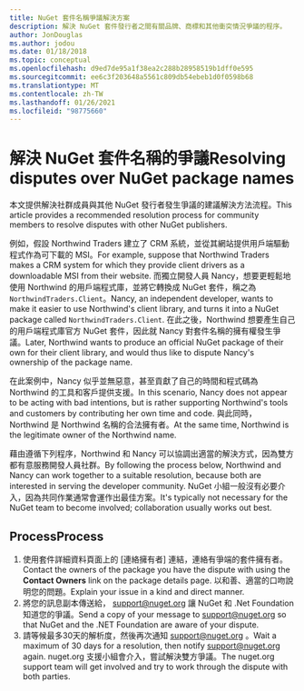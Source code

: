```yaml
---
title: NuGet 套件名稱爭議解決方案
description: 解決 NuGet 套件發行者之間有關品牌、商標和其他衝突情況爭議的程序。
author: JonDouglas
ms.author: jodou
ms.date: 01/18/2018
ms.topic: conceptual
ms.openlocfilehash: d9ed7de95a1f38ea2c288b28958519b1dff0e595
ms.sourcegitcommit: ee6c3f203648a5561c809db54ebeb1d0f0598b68
ms.translationtype: MT
ms.contentlocale: zh-TW
ms.lasthandoff: 01/26/2021
ms.locfileid: "98775660"
---
```

# <a name="resolving-disputes-over-nuget-package-names"></a><span data-ttu-id="1501f-103">解決 NuGet 套件名稱的爭議</span><span class="sxs-lookup"><span data-stu-id="1501f-103">Resolving disputes over NuGet package names</span></span>

<span data-ttu-id="1501f-104">本文提供解決社群成員與其他 NuGet 發行者發生爭議的建議解決方法流程。</span><span class="sxs-lookup"><span data-stu-id="1501f-104">This article provides a recommended resolution process for community members to resolve disputes with other NuGet publishers.</span></span>

<span data-ttu-id="1501f-105">例如，假設 Northwind Traders 建立了 CRM 系統，並從其網站提供用戶端驅動程式作為可下載的 MSI。</span><span class="sxs-lookup"><span data-stu-id="1501f-105">For example, suppose that Northwind Traders makes a CRM system for which they provide client drivers as a downloadable MSI from their website.</span></span> <span data-ttu-id="1501f-106">而獨立開發人員 Nancy，想要更輕鬆地使用 Northwind 的用戶端程式庫，並將它轉換成 NuGet 套件，稱之為 `NorthwindTraders.Client`。</span><span class="sxs-lookup"><span data-stu-id="1501f-106">Nancy, an independent developer, wants to make it easier to use Northwind's client library, and turns it into a NuGet package called `NorthwindTraders.Client`.</span></span> <span data-ttu-id="1501f-107">在此之後，Northwind 想要產生自己的用戶端程式庫官方 NuGet 套件，因此就 Nancy 對套件名稱的擁有權發生爭議。</span><span class="sxs-lookup"><span data-stu-id="1501f-107">Later, Northwind wants to produce an official NuGet package of their own for their client library, and would thus like to dispute Nancy's ownership of the package name.</span></span>

<span data-ttu-id="1501f-108">在此案例中，Nancy 似乎並無惡意，甚至貢獻了自己的時間和程式碼為 Northwind 的工具和客戶提供支援。</span><span class="sxs-lookup"><span data-stu-id="1501f-108">In this scenario, Nancy does not appear to be acting with bad intentions, but is rather supporting Northwind's tools and customers by contributing her own time and code.</span></span> <span data-ttu-id="1501f-109">與此同時，Northwind 是 Northwind 名稱的合法擁有者。</span><span class="sxs-lookup"><span data-stu-id="1501f-109">At the same time, Northwind is the legitimate owner of the Northwind name.</span></span>

<span data-ttu-id="1501f-110">藉由遵循下列程序，Northwind 和 Nancy 可以協調出適當的解決方式，因為雙方都有意服務開發人員社群。</span><span class="sxs-lookup"><span data-stu-id="1501f-110">By following the process below, Northwind and Nancy can work together to a suitable resolution, because both are interested in serving the developer community.</span></span> <span data-ttu-id="1501f-111">NuGet 小組一般沒有必要介入，因為共同作業通常會運作出最佳方案。</span><span class="sxs-lookup"><span data-stu-id="1501f-111">It's typically not necessary for the NuGet team to become involved; collaboration usually works out best.</span></span>

## <a name="process"></a><span data-ttu-id="1501f-112">Process</span><span class="sxs-lookup"><span data-stu-id="1501f-112">Process</span></span>

1. <span data-ttu-id="1501f-113">使用套件詳細資料頁面上的 [連絡擁有者]  連結，連絡有爭端的套件擁有者。</span><span class="sxs-lookup"><span data-stu-id="1501f-113">Contact the owners of the package you have the dispute with using the **Contact Owners** link on the package details page.</span></span> <span data-ttu-id="1501f-114">以和善、適當的口吻說明您的問題。</span><span class="sxs-lookup"><span data-stu-id="1501f-114">Explain your issue in a kind and direct manner.</span></span>
2. <span data-ttu-id="1501f-115">將您的訊息副本傳送給， [support@nuget.org](mailto:support@nuget.org) 讓 NuGet 和 .Net Foundation 知道您的爭議。</span><span class="sxs-lookup"><span data-stu-id="1501f-115">Send a copy of your message to [support@nuget.org](mailto:support@nuget.org) so that NuGet and the .NET Foundation are aware of your dispute.</span></span>
3. <span data-ttu-id="1501f-116">請等候最多30天的解析度，然後再次通知 [support@nuget.org](mailto:support@nuget.org) 。</span><span class="sxs-lookup"><span data-stu-id="1501f-116">Wait a maximum of 30 days for a resolution, then notify [support@nuget.org](mailto:support@nuget.org) again.</span></span> <span data-ttu-id="1501f-117">nuget.org 支援小組會介入，嘗試解決雙方爭議。</span><span class="sxs-lookup"><span data-stu-id="1501f-117">The nuget.org support team will get involved and try to work through the dispute with both parties.</span></span>
